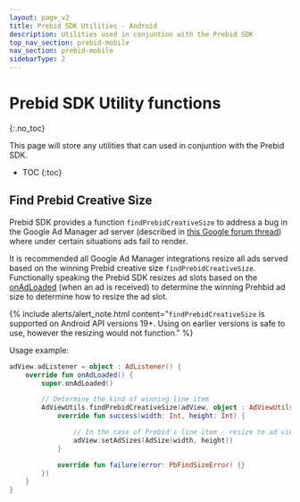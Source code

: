 ```yaml
---
layout: page_v2
title: Prebid SDK Utilities - Android
description: Utilities used in conjuntion with the Prebid SDK
top_nav_section: prebid-mobile
nav_section: prebid-mobile
sidebarType: 2
---
```


# Prebid SDK Utility functions
{:.no_toc}

This page will store any utilities that can used in conjuntion with the Prebid SDK.

* TOC
{:toc}

## Find Prebid Creative Size
Prebid SDK provides a function `findPrebidCreativeSize` to address a bug in the Google Ad Manager ad server (described in [this Google forum thread](https://groups.google.com/forum/?utm_medium=email&utm_source=footer#!category-topic/google-admob-ads-sdk/ios/648jzAP2EQY)) where under certain situations ads fail to render.

It is recommended all Google Ad Manager integrations resize all ads served based on the winning Prebid creative size `findPrebidCreativeSize`. Functionally speaking the Prebid SDK resizes ad slots based on the [onAdLoaded](https://developers.google.com/android/reference/com/google/android/gms/ads/AdListener.html#onAdLoaded()) (when an ad is received) to determine the winning Prehbid ad size to determine how to resize the ad slot.

{% include alerts/alert_note.html content="`findPrebidCreativeSize` is supported on Android API versions 19+. Using on earlier versions is safe to use, however the resizing would not function." %}

Usage example:

```kotlin
adView.adListener = object : AdListener() {
    override fun onAdLoaded() {
        super.onAdLoaded()

        // Determine the kind of winning line item
        AdViewUtils.findPrebidCreativeSize(adView, object : AdViewUtils.PbFindSizeListener {
            override fun success(width: Int, height: Int) {

                // In the case of Prebid's line item - resize te ad view
                adView.setAdSizes(AdSize(width, height))
            }

            override fun failure(error: PbFindSizeError) {}
        })
    }
}
```
